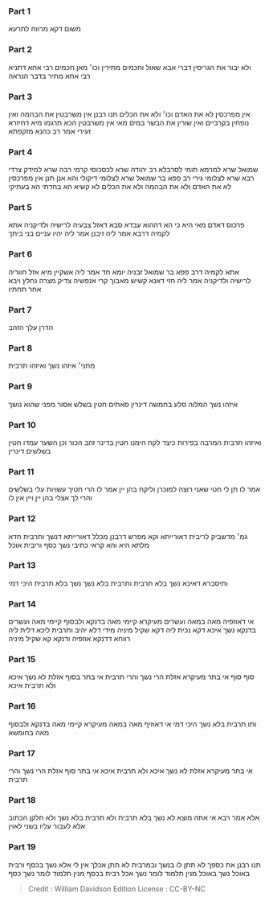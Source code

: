 
### Part 1
משום דקא מרווח לתרעא

### Part 2
ולא יבור את הגריסין דברי אבא שאול וחכמים מתירין וכו׳ מאן חכמים רבי אחא דתניא רבי אחא מתיר בדבר הנראה

### Part 3
אין מפרכסין לא את האדם וכו׳ ולא את הכלים תנו רבנן אין משרבטין את הבהמה ואין נופחין בקרביים ואין שורין את הבשר במים מאי אין משרבטין הכא תרגמו מיא דחיזרא זעירי אמר רב כהנא מזקפתא

### Part 4
שמואל שרא למרמא תומי לסרבלא רב יהודה שרא לכסכוסי קרמי רבה שרא למידק צרדי רבא שרא לצלומי גירי רב פפא בר שמואל שרא לצלומי דיקולי והא אנן תנן אין מפרכסין לא את האדם ולא את הבהמה ולא את הכלים לא קשיא הא בחדתי הא בעתיקי

### Part 5
פרכוס דאדם מאי היא כי הא דההוא עבדא סבא דאזל צבעיה לרישיה ולדיקניה אתא לקמיה דרבא אמר ליה זיבנן אמר ליה יהיו עניים בני ביתך

### Part 6
אתא לקמיה דרב פפא בר שמואל זבניה יומא חד אמר ליה אשקיין מיא אזל חווריה לרישיה ולדיקניה אמר ליה חזי דאנא קשיש מאבוך קרי אנפשיה צדיק מצרה נחלץ ויבא אחר תחתיו

### Part 7
הדרן עלך הזהב

### Part 8
מתני׳ איזהו נשך ואיזהו תרבית 

### Part 9
איזהו נשך המלוה סלע בחמשה דינרין סאתים חטין בשלש אסור מפני שהוא נושך 

### Part 10
ואיזהו תרבית המרבה בפירות כיצד לקח הימנו חטין בדינר זהב הכור וכן השער עמדו חטין בשלשים דינרין 

### Part 11
אמר לו תן לי חטי שאני רוצה למוכרן וליקח בהן יין אמר לו הרי חטיך עשויות עלי בשלשים והרי לך אצלי בהן יין ויין אין לו

### Part 12
גמ׳ מדשביק לריבית דאורייתא וקא מפרש דרבנן מכלל דאורייתא דנשך ותרבית חדא מלתא היא והא קראי כתיבי נשך כסף וריבית אוכל 

### Part 13
ותיסברא דאיכא נשך בלא תרבית ותרבית בלא נשך נשך בלא תרבית היכי דמי 

### Part 14
אי דאוזפיה מאה במאה ועשרים מעיקרא קיימי מאה בדנקא ולבסוף קיימי מאה ועשרים בדנקא נשך איכא דקא נכית ליה דקא שקיל מיניה מידי דלא יהיב ותרבית ליכא דלית ליה רווחא דדנקא אוזפיה ודנקא קא שקיל מיניה 

### Part 15
סוף סוף אי בתר מעיקרא אזלת הרי נשך והרי תרבית אי בתר בסוף אזלת לא נשך איכא ולא תרבית איכא

### Part 16
ותו תרבית בלא נשך היכי דמי אי דאוזיף מאה במאה מעיקרא קיימי מאה בדנקא ולבסוף מאה בחומשא 

### Part 17
אי בתר מעיקרא אזלת לא נשך איכא ולא תרבית איכא אי בתר סוף אזלת הרי נשך והרי תרבית 

### Part 18
אלא אמר רבא אי אתה מוצא לא נשך בלא תרבית ולא תרבית בלא נשך ולא חלקן הכתוב אלא לעבור עליו בשני לאוין

### Part 19
תנו רבנן את כספך לא תתן לו בנשך ובמרבית לא תתן אכלך אין לי אלא נשך בכסף ורבית באוכל נשך באוכל מנין תלמוד לומר נשך אכל רבית בכסף מנין תלמוד לומר נשך כסף

>Credit : William Davidson Edition
>License : CC-BY-NC